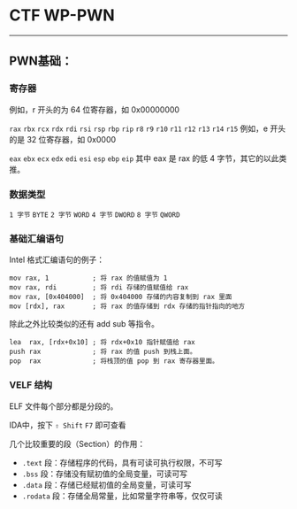 # CTF WP-PWN

---


## PWN基础：

### 寄存器

例如，r 开头的为 64 位寄存器，如 0x00000000

`rax` `rbx` `rcx` `rdx` `rdi` `rsi` `rsp` `rbp` `rip`
`r8` `r9` `r10` `r11` `r12` `r13` `r14` `r15`
例如，e 开头的是 32 位寄存器，如 0x0000

`eax` `ebx` `ecx` `edx` `edi` `esi` `esp` `ebp` `eip`
其中 eax 是 rax 的低 4 字节，其它的以此类推。

### 数据类型

`1 字节` `BYTE`
`2 字节` `WORD`
`4 字节` `DWORD`
`8 字节` `QWORD`

### 基础汇编语句    

Intel 格式汇编语句的例子：

```
mov rax, 1           ; 将 rax 的值赋值为 1
mov rax, rdi         ; 将 rdi 存储的值赋值给 rax
mov rax, [0x404000]  ; 将 0x404000 存储的内容复制到 rax 里面
mov [rdx], rax       ; 将 rax 的值存储到 rdx 存储的指针指向的地方
```
除此之外比较类似的还有 add sub 等指令。
```
lea  rax, [rdx+0x10] ; 将 rdx+0x10 指针赋值给 rax
push rax             ; 将 rax 的值 push 到栈上面。
pop  rax             ; 将栈顶的值 pop 到 rax 寄存器里面。
```

### VELF 结构   

ELF 文件每个部分都是分段的。

IDA中，按下 `⇧ Shift` `F7` 即可查看

几个比较重要的段（Section）的作用：

- `.text` 段：存储程序的代码，具有可读可执行权限，不可写
- `.bss` 段：存储没有赋初值的全局变量，可读可写
- `.data` 段：存储已经赋初值的全局变量，可读可写
- `.rodata` 段：存储全局常量，比如常量字符串等，仅仅可读